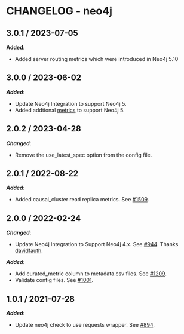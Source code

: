 # CHANGELOG - neo4j

## 3.0.1 / 2023-07-05
**Added**:

* Added server routing metrics which were introduced in Neo4j 5.10

## 3.0.0 / 2023-06-02
***Added***: 

* Update Neo4j Integration to support Neo4j 5. 
* Added addtional [metrics](https://neo4j.com/docs/operations-manual/5/monitoring/metrics/reference/) to support Neo4j 5.


## 2.0.2 / 2023-04-28
***Changed***: 

* Remove the use_latest_spec option from the config file.


## 2.0.1 / 2022-08-22

***Added***: 

* Added causal_cluster read replica metrics. See [#1509](https://github.com/DataDog/integrations-extras/pull/1509).


## 2.0.0 / 2022-02-24

***Changed***: 

* Update Neo4j Integration to Support Neo4j 4.x. See [#944](https://github.com/DataDog/integrations-extras/pull/944). Thanks [davidfauth](https://github.com/davidfauth).

***Added***: 

* Add curated_metric column to metadata.csv files. See [#1209](https://github.com/DataDog/integrations-extras/pull/1209).
* Validate config files. See [#1001](https://github.com/DataDog/integrations-extras/pull/1001).


## 1.0.1 / 2021-07-28

***Added***: 

* Update neo4j check to use requests wrapper. See [#894](https://github.com/DataDog/integrations-extras/pull/894).

